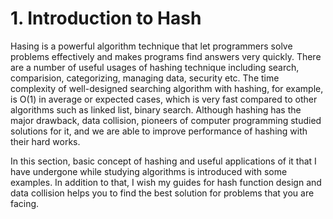 # **1. Introduction to Hash**

  Hasing is a powerful algorithm technique that let programmers solve problems effectively and makes programs find answers very quickly. There are a number of useful usages of hashing technique including search, comparision, categorizing, managing data, security etc. The time complexity of well-designed searching algorithm with hashing, for example, is O(1) in average or expected cases, which is very fast compared to other algorithms such as linked list, binary search. Although hashing has the major drawback, data collision, pioneers of computer programming studied solutions for it, and we are able to improve performance of hashing with their hard works.
 
  In this section, basic concept of hashing and useful applications of it that I have undergone while studying algorithms is introduced with some examples. In addition to that, I wish my guides for hash function design and data collision helps you to find the best solution for problems that you are facing.
